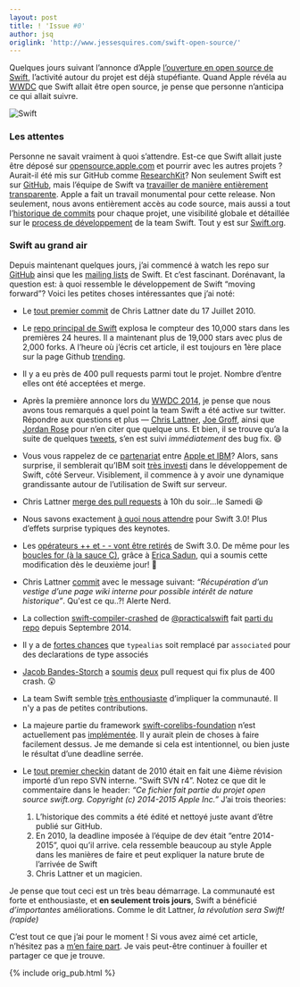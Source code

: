 ```yaml
---
layout: post
title: ! 'Issue #0'
author: jsq
origlink: 'http://www.jessesquires.com/swift-open-source/'
---
```


Quelques jours suivant l’annonce d’Apple [l’ouverture en open source de Swift](https://developer.apple.com/swift/blog/?id=34), l’activité autour du projet est déjà stupéfiante. Quand Apple révéla au [WWDC](https://developer.apple.com/wwdc/) que Swift allait être open source, je pense que personne n’anticipa ce qui allait suivre.

<!--excerpt-->

<img class="img-thumbnail img-responsive center" src="/img/swift-logo.png" title="Swift" alt="Swift"/>

### Les attentes

Personne ne savait vraiment à quoi s’attendre. Est-ce que Swift allait juste être déposé sur [opensource.apple.com](http://www.opensource.apple.com) et pourrir avec les autres projets ? Aurait-il été mis sur GitHub comme [ResearchKit](https://github.com/ResearchKit)? Non seulement Swift est sur [GitHub](https://github.com/apple/), mais l’équipe de Swift va [travailler de manière entièrement transparente](http://arstechnica.com/apple/2015/12/craig-federighi-talks-open-source-swift-and-whats-coming-in-version-3-0/). Apple a fait un travail monumental pour cette release. Non seulement, nous avons entièrement accès au code source, mais aussi a tout l’[historique de commits](https://github.com/apple/swift/commits/master) pour chaque projet, une visibilité globale et détaillée sur le [process de développement](https://github.com/apple/swift-evolution) de la team Swift. Tout y est sur [Swift.org](http://swift.org).

### Swift au grand air

Depuis maintenant  quelques jours, j’ai commencé à watch les repo sur [GitHub](https://github.com/apple/) ainsi que les [mailing lists](https://swift.org/community/#mailing-lists) de Swift. Et c’est fascinant. Dorénavant, la question est: à quoi ressemble le développement de Swift “moving forward”? Voici les petites choses intéressantes que j’ai noté:

- Le [tout premier commit](https://github.com/apple/swift/commit/18844bc65229786b96b89a9fc7739c0fc897905e) de Chris Lattner date du 17 Juillet 2010.

- Le [repo principal de Swift](https://github.com/apple/swift) explosa le compteur des 10,000 stars dans les premières 24 heures. Il a maintenant plus de 19,000 stars avec plus de 2,000 forks. A l’heure où j’écris cet article, il est toujours en 1ère place sur la page Github [trending](https://github.com/trending).

- Il y a eu près de 400 pull requests parmi tout le projet. Nombre d’entre elles ont été acceptées et merge.

- Après la première annonce lors du [WWDC 2014](https://developer.apple.com/videos/play/wwdc2014-402/), je pense que nous avons tous remarqués a quel point la team Swift a été active sur twitter. Répondre aux questions et plus — [Chris Lattner](https://twitter.com/clattner_llvm), [Joe Groff](https://twitter.com/jckarter), ainsi que [Jordan Rose](https://twitter.com/UINT_MIN) pour n’en citer que quelque uns. Et bien, il se trouve qu’a la suite de quelques [tweets](https://github.com/apple/swift/commit/666646fee95bc75ca81e1dc5131989d56bfb0742), s’en est suivi *immédiatement* des bug fix. 😄

- Vous vous rappelez de ce [partenariat](https://www.apple.com/pr/library/2014/07/15Apple-and-IBM-Forge-Global-Partnership-to-Transform-Enterprise-Mobility.html) entre [Apple et IBM](http://www.apple.com/business/mobile-enterprise-apps/)? Alors, sans surprise, il semblerait qu’IBM soit [très investi](https://developer.ibm.com/swift/2015/12/03/introducing-the-ibm-swift-sandbox/) dans le développement de Swift, côté Serveur. Visiblement, il commence à y avoir une dynamique grandissante autour de l’utilisation de Swift sur serveur.

- Chris Lattner [merge des pull requests](https://github.com/apple/swift/pull/166) à 10h du soir…le Samedi 😆

- Nous savons exactement [à quoi nous attendre](https://github.com/apple/swift-evolution) pour Swift 3.0! Plus d’effets surprise typiques des keynotes.

- Les [opérateurs ++ et - - vont être retirés](https://github.com/apple/swift-evolution/blob/master/proposals/0004-remove-pre-post-inc-decrement.md) de Swift 3.0. De même pour les [boucles for (à la sauce C)](https://github.com/apple/swift-evolution/blob/master/proposals/0007-remove-c-style-for-loops.md), grâce à [Erica Sadun](https://twitter.com/ericasadun), qui a soumis cette modification dès le deuxième jour! 👏

- Chris Lattner [commit](https://github.com/apple/swift/commit/22c3aa0588d2df1a207dcbad85946bab7976894c) avec le message suivant: *“Récupération d’un vestige d’une page wiki interne pour possible intérêt de nature historique”*. Qu'est ce qu..?! Alerte Nerd.

- La collection [swift-compiler-crashed](https://github.com/practicalswift/swift-compiler-crashes) de [@practicalswift](https://twitter.com/practicalswift) fait [parti du repo](https://github.com/apple/swift/commit/e5ca8be1a090335d401cd1d7dfcf9b2104674d5b) depuis Septembre 2014.

- Il y a de [fortes chances](https://github.com/apple/swift-evolution/pull/33/files) que `typealias` soit remplacé par `associated` pour des declarations de type associés

- [Jacob Bandes-Storch](https://twitter.com/jtbandes) a [soumis](https://github.com/apple/swift/pull/253) [deux](https://github.com/apple/swift/pull/272) pull request qui fix plus de 400 crash. 😲

- La team Swift semble [très enthousiaste](https://twitter.com/clattner_llvm/status/673162286127714304) d’impliquer la communauté. Il n'y a pas de petites contributions.

- La majeure partie du framework [swift-corelibs-foundation](https://github.com/apple/swift-corelibs-foundation) n’est actuellement pas [implémentée](https://github.com/apple/swift-corelibs-foundation/search?utf8=✓&q=NSUnimplemented). Il y aurait plein de choses à faire facilement dessus. Je me demande si cela est intentionnel, ou bien juste le résultat d’une deadline serrée.

- Le [tout premier checkin](https://github.com/apple/swift/commit/afc81c1855bf711315b8e5de02db138d3d487eeb) datant de 2010 était en fait une 4ième révision importé d’un repo SVN interne. “Swift SVN r4”. Notez ce que dit le commentaire dans le header: *“Ce fichier fait partie du projet open source swift.org. Copyright (c) 2014-2015 Apple Inc.”* J’ai trois theories:
	1. L’historique des commits a été édité et nettoyé juste avant d’être publié sur GitHub.
	2. En 2010, la deadline imposée à l’équipe de dev était “entre 2014-2015”, quoi qu’il arrive. cela ressemble beaucoup au style Apple dans les manières de faire et peut expliquer la nature brute de l’arrivée de Swift
	3. Chris Lattner et un magicien.

Je pense que tout ceci est un très beau démarrage. La communauté est forte et enthousiaste, et **en seulement trois jours**, Swift a bénéficié *d’importantes* améliorations. Comme le dit Lattner, *la révolution sera Swift!(rapide)*

C’est tout ce que j’ai pour le moment ! Si vous avez aimé cet article, n’hésitez pas a [m’en faire part](https://twitter.com/jesse_squires). Je vais peut-être continuer à fouiller et partager ce que je trouve.

{% include orig_pub.html %}
